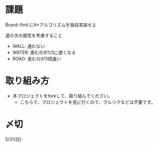 # 課題
Board::find にA*アルゴリズムを独自実装せよ

道の次の属性を考慮すること
* WALL: 通れない
* WATER: 進むのが1/3に遅くなる
* ROAD: 進むのが3倍速い

# 取り組み方
* 本プロジェクトをforkして、取り組んでください。
  * こちらで、プロジェクトを見に行くので、プルリクなどは不要です。

# 〆切
5/31(日)


